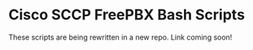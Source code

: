 # Cisco SCCP FreePBX Bash Scripts
These scripts are being rewritten in a new repo. Link coming soon!
